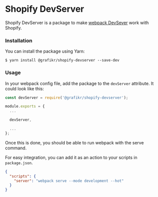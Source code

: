 # Shopify DevServer

Shopify DevServer is a package to make [webpack DevSever](https://webpack.js.org/configuration/dev-server/) work with Shopify.

### Installation

You can install the package using Yarn:

```
$ yarn install @grafikr/shopify-devserver --save-dev
```

### Usage

In your webpack config file, add the package to the `devServer` attribute. It could look like this:

```js
const devServer = require('@grafikr/shopify-devserver');

module.exports = {
  ...

  devServer,

  ...
};
```

Once this is done, you should be able to run webpack with the serve command.

For easy integration, you can add it as an action to your scripts in `package.json`.

```json
{
  "scripts": {
    "server": "webpack serve --mode development --hot"
  }
}
```
